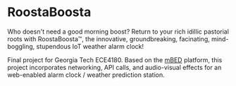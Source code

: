 # RoostaBoosta

Who doesn't need a good morning boost?
Return to your rich idillic pastorial roots with RoostaBoosta™, the innovative, groundbreaking, facinating, mind-boggling, stupendous IoT weather alarm clock!

Final project for Georgia Tech ECE4180.
Based on the [mBED](https://os.mbed.com/docs/mbed-os/v6.16/introduction/index.html) platform, this project incorporates networking, API calls, and audio-visual effects for an web-enabled alarm clock / weather prediction station.

